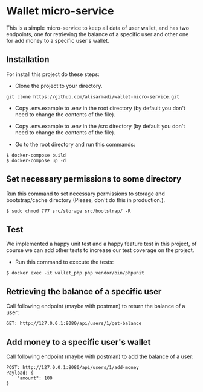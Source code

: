 # Wallet micro-service
This is a simple micro-service to keep all data of user wallet, and has two endpoints, 
one for retrieving the balance of a specific user and other one for add money to a specific user's wallet.

## Installation
For install this project do these steps:
- Clone the project to your directory.
```shell
git clone https://github.com/alisarmadi/wallet-micro-service.git
```
- Copy .env.example to .env in the root directory (by default you don't need to change the contents of the file).
- Copy .env.example to .env in the /src directory (by default you don't need to change the contents of the file).

- Go to the root directory and run this commands:
```shell
$ docker-compose build
$ docker-compose up -d
```
## Set necessary permissions to some directory
Run this command to set necessary permissions to storage and bootstrap/cache directory (Please, don't do this in production.).
```shell
$ sudo chmod 777 src/storage src/bootstrap/ -R
```

## Test
We implemented a happy unit test and a happy feature test in this project, of course we can add other tests to increase our test coverage on the project.
- Run this command to execute the tests:
```shell
$ docker exec -it wallet_php php vendor/bin/phpunit
```

## Retrieving the balance of a specific user
Call following endpoint (maybe with postman) to return the balance of a user:
```
GET: http://127.0.0.1:8080/api/users/1/get-balance
```

## Add money to a specific user's wallet
Call following endpoint (maybe with postman) to add the balance of a user:
```
POST: http://127.0.0.1:8080/api/users/1/add-money
Payload: {
    "amount": 100
}
```
